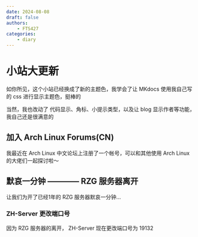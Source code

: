 ```yaml
---
date: 2024-08-08
draft: false
authors:
    - FTS427
categories:
    - diary
---
```


# 小站大更新

如你所见，这个小站已经换成了新的主题色，我学会了让 MKdocs 使用我自己写的 css 进行显示主题色，挺棒的

当然，我也改动了 代码显示、角标、小提示类型，以及让 blog 显示作者等功能，我自己还是很满意的

## 加入 Arch Linux Forums(CN)

我最近在 Arch Linux 中文论坛上注册了一个帐号，可以和其他使用 Arch Linux 的大佬们一起探讨啦～

## 默哀一分钟 ———— RZG 服务器离开

让我们为开了已经1年的 RZG 服务器默哀一分钟...

### ZH-Server 更改端口号

因为 RZG 服务器的离开， ZH-Server 现在更改端口号为 19132
